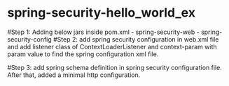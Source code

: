 # spring-security-hello_world_ex
#Step 1:
      Adding below jars inside pom.xml
      - spring-security-web
      - spring-security-config
#Step 2:
      add spring security configuration in web.xml file and add listener class of ContextLoaderListener and context-param with param value to find the spring configuration xml file.

#Step 3:
      add spring schema definition in spring security configuration file. After that, added a minimal http configuration.
      
